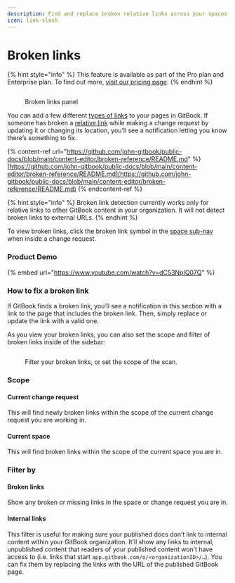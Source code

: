 ```yaml
---
description: Find and replace broken relative links across your spaces.
icon: link-slash
---
```


# Broken links

{% hint style="info" %}
This feature is available as part of the Pro plan and Enterprise plan. To find out more, [visit our pricing page](https://www.gitbook.com/pricing).
{% endhint %}

<figure><img src="../../.gitbook/assets/published-content-broken-links.png" alt=""><figcaption><p>Broken links panel</p></figcaption></figure>

You can add a few different [types of links](../editing-content/inline.md#links) to your pages in GitBook. If someone has broken a [relative link](../editing-content/inline.md#relative-links) while making a change request by updating it or changing its location, you’ll see a notification letting you know there’s something to fix.

{% content-ref url="https://github.com/john-gitbook/public-docs/blob/main/content-editor/broken-reference/README.md" %}
[https://github.com/john-gitbook/public-docs/blob/main/content-editor/broken-reference/README.md](https://github.com/john-gitbook/public-docs/blob/main/content-editor/broken-reference/README.md)
{% endcontent-ref %}

{% hint style="info" %}
Broken link detection currently works only for relative links to other GitBook content in your organization. It will not detect broken links to external URLs.
{% endhint %}

To view broken links, click the broken link symbol in the [space sub-nav](../editor/navigation.md#space-header-and-sub-navigation) when inside a change request.

### Product Demo

{% embed url="https://www.youtube.com/watch?v=dC53NpIQ07Q" %}

### How to fix a broken link

If GitBook finds a broken link, you’ll see a notification in this section with a link to the page that includes the broken link. Then, simply replace or update the link with a valid one.

As you view your broken links, you can also set the scope and filter of broken links inside of the sidebar:

<figure><img src="../../.gitbook/assets/published-content-broken-links-cr.png" alt=""><figcaption><p>Filter your broken links, or set the scope of the scan.</p></figcaption></figure>

### Scope

#### Current change request

This will find newly broken links within the scope of the current change request you are working in.

#### Current space

This will find broken links within the scope of the current space you are in.

### Filter by

#### Broken links

Show any broken or missing links in the space or change request you are in.

#### Internal links

This filter is useful for making sure your published docs don’t link to internal content within your GitBook organization. It’ll show any links to internal, unpublished content that readers of your published content won’t have access to (i.e. links that start `app.gitbook.com/o/<organizationID>/…`). You can fix them by replacing the links with the URL of the published GitBook page.
